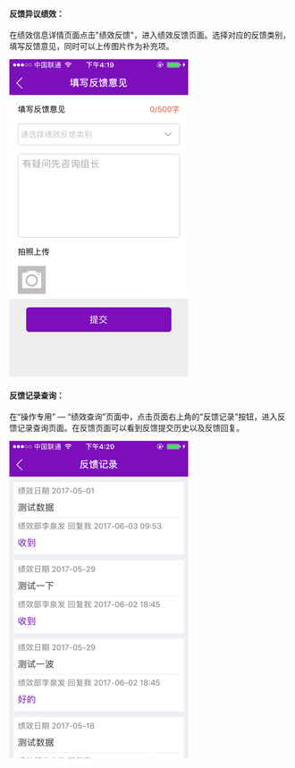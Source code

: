 #### 反馈异议绩效：

在绩效信息详情页面点击"绩效反馈"，进入绩效反馈页面。选择对应的反馈类别，填写反馈意见，同时可以上传图片作为补充项。

![](/assets/IMG_0131.png)



#### 反馈记录查询：

在“操作专用” — “绩效查询”页面中，点击页面右上角的"反馈记录"按钮，进入反馈记录查询页面。在反馈页面可以看到反馈提交历史以及反馈回复。

![](/assets/IMG_0132.png)

